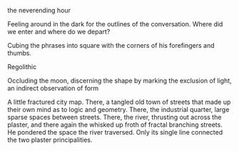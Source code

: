 the neverending hour

Feeling around in the dark for the outlines of the conversation. Where did we enter and where do we depart? 

Cubing the phrases into square with the corners of his forefingers and thumbs. 

Regolithic

Occluding the moon, discerning the shape by marking the exclusion of light, an indirect observation of form

A little fractured city map. There, a tangled old town of streets that made up their own mind as to logic and geometry. There, the industrial quarter, large sparse spaces between streets. There, the river, thrusting out across the plaster, and there again the whisked up froth of fractal branching streets. He pondered the space the river traversed. Only its single line connected the two plaster principalities.

